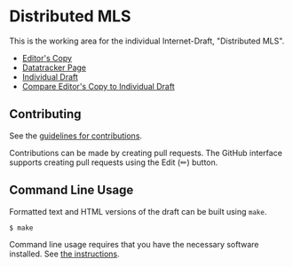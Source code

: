 # Distributed MLS

This is the working area for the individual Internet-Draft, "Distributed MLS".

* [Editor's Copy](https://germ-mark.github.io/distributed-mls-id/#go.draft-xue-distributed-mls.html)
* [Datatracker Page](https://datatracker.ietf.org/doc/draft-xue-distributed-mls)
* [Individual Draft](https://datatracker.ietf.org/doc/html/draft-xue-distributed-mls)
* [Compare Editor's Copy to Individual Draft](https://germ-mark.github.io/distributed-mls-id/#go.draft-xue-distributed-mls.diff)


## Contributing

See the
[guidelines for contributions](https://github.com/germ-mark/distributed-mls-id/blob/main/CONTRIBUTING.md).

Contributions can be made by creating pull requests.
The GitHub interface supports creating pull requests using the Edit (✏) button.


## Command Line Usage

Formatted text and HTML versions of the draft can be built using `make`.

```sh
$ make
```

Command line usage requires that you have the necessary software installed.  See
[the instructions](https://github.com/martinthomson/i-d-template/blob/main/doc/SETUP.md).

